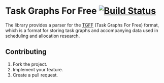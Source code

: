# Task Graphs For Free [![Build Status][travis-svg]][travis-url]

The library provides a parser for the [TGFF][1] (Task Graphs For Free) format,
which is a format for storing task graphs and accompanying data used in
scheduling and allocation research.

## Contributing

1. Fork the project.
2. Implement your feature.
3. Create a pull request.

[1]: http://ziyang.eecs.umich.edu/~dickrp/tgff/

[travis-svg]: https://travis-ci.org/stainless-steel/tgff.svg?branch=master
[travis-url]: https://travis-ci.org/stainless-steel/tgff
